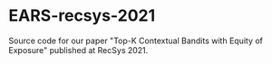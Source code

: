 # EARS-recsys-2021
Source code for our paper "Top-K Contextual Bandits with Equity of Exposure" published at RecSys 2021.
